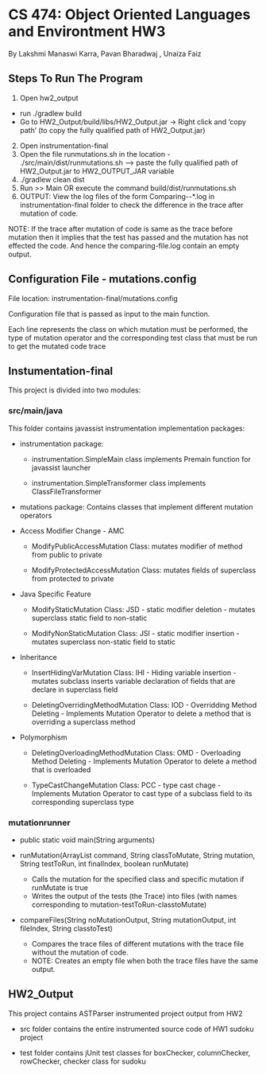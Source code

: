 # CS 474: Object Oriented Languages and Environtment HW3

By Lakshmi Manaswi Karra, Pavan Bharadwaj , Unaiza Faiz



## Steps To Run The Program
1. Open hw2_output
- run ./gradlew build
- Go to HW2_Output/build/libs/HW2_Output.jar  -> Right click and ‘copy path’ (to copy the fully qualified path of HW2_Output.jar)
2. Open instrumentation-final
3. Open the file runmutations.sh in the location - ./src/main/dist/runmutations.sh —> paste the fully qualified path of HW2_Output.jar to  HW2_OUTPUT_JAR variable  
4. ./gradlew clean dist 
5. Run >> Main OR execute the command build/dist/runmutations.sh  
6. OUTPUT:
View the log files of the form Comparing-<classname>-*.log in instrumentation-final folder to check the difference in the trace after mutation of code.

NOTE:  If the trace after mutation of code is same as the trace before mutation then it implies that the test has passed and the mutation has not effected the code. And hence the comparing-file.log contain an empty output.


## Configuration File - mutations.config

File location: instrumentation-final/mutations.config

Configuration file that is passed as input to the main function.

Each line represents the class on which mutation must be performed, the type of mutation operator and the corresponding test class that must be run to get the mutated code trace

## Instumentation-final

This project is divided into two modules:

### src/main/java

This folder contains javassist instrumentation implementation packages:

- instrumentation package:
	- instrumentation.SimpleMain class
		implements Premain function for javassist launcher

	- instrumentation.SimpleTransformer class
		implements ClassFileTransformer

- mutations package:
Contains classes that implement different mutation operators

- Access Modifier Change - AMC

	* ModifyPublicAccessMutation Class:
	mutates modifier of method from public to private

	* ModifyProtectedAccessMutation Class:
	mutates fields of superclass from protected to private

- Java Specific Feature

	* ModifyStaticMutation Class:
	JSD - static modifier deletion -
    mutates superclass static field to non-static

	* ModifyNonStaticMutation Class:
	JSI - static modifier insertion -
	 mutates superclass non-static field to static

- Inheritance

	* InsertHidingVarMutation Class:
	IHI - Hiding variable insertion -
	 mutates subclass inserts variable declaration of fields that are declare in superclass field

	* DeletingOverridingMethodMutation Class:
	IOD - Overridding Method Deleting -
	 Implements Mutation Operator to delete a method that is overriding a superclass method

- Polymorphism

	* DeletingOverloadingMethodMutation Class:
	OMD - Overloading Method Deleting -
	 Implements Mutation Operator to delete a method that is overloaded
	 
	 * TypeCastChangeMutation Class:
	PCC - type cast chage -
	 Implements Mutation Operator to cast type of a subclass field to its corresponding superclass type


### mutationrunner

* public static void main(String arguments)

* runMutation(ArrayList<String> command, String classToMutate, String mutation, String testToRun, int finalIndex, boolean runMutate)
	- Calls the mutation for the specified class and specific mutation if runMutate is true
	- Writes the output of the tests (the Trace) into files (with names corresponding to mutation-testToRun-classtoMutate)

* compareFiles(String noMutationOutput, String mutationOutput, int fileIndex, String classtoTest)
	- Compares the trace files of different mutations with the trace file without the mutation of code.
	- NOTE: Creates an empty file when both the trace files have the same output.

## HW2_Output
This project contains ASTParser instrumented project output from HW2

- src folder contains the entire instrumented source code of HW1 sudoku project

- test folder contains jUnit test classes for boxChecker, columnChecker, rowChecker, checker class for sudoku


